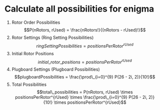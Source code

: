 # Calculate all possibilities for enigma

1. Rotor Order Possibilities
$$P(nRotors, rUsed) = \frac{nRotors!}{(nRotors - rUsed)!}$$
2. Rotor Settings (Ring Setting Possibilities)
$$ringSettingPossibilities = positionsPerRotor^{rUsed}$$
3. Initial Rotor Positions
$$initial\_rotor\_positions = positionsPerRotor^{rUsed}$$
4. Plugboard Settings (Plugboard Possibilities)
$$plugboardPossibilities = \frac{\prod\_{i=0}^{9} P(26 - 2i, 2)}{10!}$$
5. Total Possibilities
$$total\_possibilities = P(nRotors, rUsed) \times positionsPerRotor^{rUsed} \times \frac{\prod\_{i=0}^{9} P(26 - 2i, 2)}{10!} \times positionsPerRotor^{rUsed}$$
